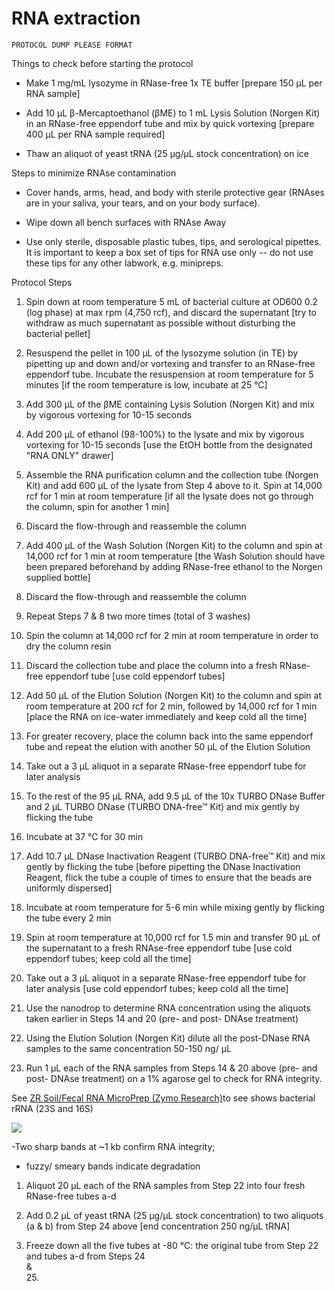 # RNA extraction

`PROTOCOL DUMP PLEASE FORMAT`

Things to check before starting the protocol

* Make 1 mg/mL lysozyme in RNase-free 1x TE buffer \[prepare 150 µL per RNA sample\]

* Add 10 µL β-Mercaptoethanol \(βME\) to 1 mL Lysis Solution \(Norgen Kit\) in an RNase-free eppendorf tube and mix by quick vortexing \[prepare 400 µL per RNA sample required\]

* Thaw an aliquot of yeast tRNA \(25 µg/µL stock concentration\) on ice

Steps to minimize RNAse contamination

* Cover hands, arms, head, and body with sterile protective gear  \(RNAses are in your saliva, your tears, and on your body surface\).

* Wipe down all bench surfaces with RNAse Away

* Use only sterile, disposable plastic tubes, tips, and serological pipettes.  It is important to keep a box set of tips for RNA use only -- do not use these tips for any other labwork, e.g. minipreps.

Protocol Steps

1. Spin down at room temperature 5 mL of bacterial culture at OD600 0.2 \(log phase\) at max rpm \(4,750 rcf\), and discard the supernatant \[try to withdraw as much supernatant as possible without disturbing the bacterial pellet\]

2. Resuspend the pellet in 100 µL of the lysozyme solution \(in TE\) by pipetting up and down and/or vortexing and transfer to an RNase-free eppendorf tube. Incubate the resuspension at room temperature for 5 minutes \[if the room temperature is low, incubate at 25 °C\]

3. Add 300 µL of the βME containing Lysis Solution \(Norgen Kit\) and mix by vigorous vortexing for 10-15 seconds

4. Add 200 µL of ethanol \(98-100%\) to the lysate and mix by vigorous vortexing for 10-15 seconds \[use the EtOH bottle from the designated "RNA ONLY" drawer\]

5. Assemble the RNA purification column and the collection tube \(Norgen Kit\) and add 600 µL of the lysate from Step 4 above to it. Spin at 14,000 rcf for 1 min at room temperature \[if all the lysate does not go through the column, spin for another 1 min\]

6. Discard the flow-through and reassemble the column

7. Add 400 µL of the Wash Solution \(Norgen Kit\) to the column and spin at 14,000 rcf for 1 min at room temperature \[the Wash Solution should have been prepared beforehand by adding RNase-free ethanol to the Norgen supplied bottle\]

8. Discard the flow-through and reassemble the column

9. Repeat Steps 7 & 8 two more times \(total of 3 washes\)

10. Spin the column at 14,000 rcf for 2 min at room temperature in order to dry the column resin

11. Discard the collection tube and place the column into a fresh RNase-free eppendorf tube \[use cold eppendorf tubes\]

12. Add 50 µL of the Elution Solution \(Norgen Kit\) to the column and spin at room temperature at 200 rcf for 2 min, followed by 14,000 rcf for 1 min \[place the RNA on ice-water immediately and keep cold all the time\]

13. For greater recovery, place the column back into the same eppendorf tube and repeat the elution with another 50 µL of the Elution Solution

14. Take out a 3 µL aliquot in a separate RNase-free eppendorf tube for later analysis

15. To the rest of the 95 µL RNA, add 9.5 µL of the 10x TURBO DNase Buffer and 2 µL TURBO DNase \(TURBO DNA-free™ Kit\) and mix gently by flicking the tube

16. Incubate at 37 °C for 30 min

17. Add 10.7 µL DNase Inactivation Reagent \(TURBO DNA-free™ Kit\) and mix gently by flicking the tube \[before pipetting the DNase Inactivation Reagent,  flick the tube a couple of times to ensure that the beads are uniformly dispersed\]

18. Incubate at room temperature for 5-6 min while mixing gently by flicking the tube every 2 min

19. Spin at room temperature at 10,000 rcf for 1.5 min and transfer 90 µL of the supernatant to a fresh RNAse-free eppendorf tube \[use cold eppendorf tubes; keep cold all the time\]

20. Take out a 3 µL aliquot in a separate RNase-free eppendorf tube for later analysis \[use cold eppendorf tubes; keep cold all the time\]

21. Use the nanodrop to determine RNA concentration using the aliquots taken earlier in Steps 14 and 20 \(pre- and post- DNAse treatment\)

22. Using the Elution Solution \(Norgen Kit\) dilute all the post-DNase RNA samples to the same concentration 50-150 ng/ µL

23. Run 1 µL each of the RNA samples from Steps 14 & 20 above \(pre- and post- DNAse treatment\) on a 1% agarose gel to check for RNA integrity.

See [ZR Soil/Fecal RNA MicroPrep \(Zymo Research\)](http://www.zymoresearch.com/rna/rna-isolation/soil-fecal-plant-rna/zr-soil-fecal-rna-microprep)to see  shows bacterial rRNA \(23S and 16S\)

![](https://lh6.googleusercontent.com/EkuOhkphL6WlCx1cGxDrq1JvoERWL1yVCB_g5ZnTs_mxvoxmtin5PQX5gyL9OlksWHUi3bfYvda369tHjwQQdEFq8FxGbWJDKTyX3qxurCXDgB1lh5SbA47Vw6iKGCjhDg6Vs9yy)

-Two sharp bands at ~1 kb confirm RNA integrity;

* fuzzy/ smeary bands indicate degradation

1. Aliquot 20 µL each of the RNA samples from Step 22 into four fresh RNase-free tubes a-d

2. Add 0.2 µL of yeast tRNA \(25 µg/µL stock concentration\) to two aliquots \(a & b\) from Step 24 above \[end concentration 250 ng/µL tRNA\]

3. Freeze down all the five tubes at -80 °C: the original tube from Step 22 and tubes a-d from Steps 24   
   &  
    25.



